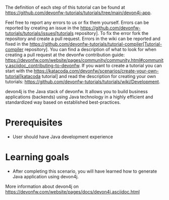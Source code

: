 


The definition of each step of this tutorial can be found at https://github.com/devonfw-tutorials/tutorials/tree/main/devon4j-app. 

Feel free to report any errors to us or fix them yourself. Errors can be reported by creating an issue in the https://github.com/devonfw-tutorials/tutorials/issues[tutorials repository]. To fix the error fork the repository and create a pull request. Errors in the wiki can be reported and fixed in the https://github.com/devonfw-tutorials/tutorial-compiler[Tutorial-compiler repository].
You can find a description of what to look for when creating a pull request at the devonfw contribution guide: https://devonfw.com/website/pages/community/community.html#community.asciidoc_contributing-to-devonfw. If you want to create a tutorial you can start with the https://katacoda.com/devonfw/scenarios/create-your-own-tutorial[katacoda tutorial] and read the description for creating your own tutorials: https://github.com/devonfw-tutorials/tutorials/wiki/Development.

devon4j is the Java stack of devonfw. It allows you to build business applications (backends) using Java technology in a highly efficient and standardized way based on established best-practices.

# Prerequisites

* User should have Java development experience

# Learning goals

* After completing this scenario, you will have learned how to generate Java application using devon4j.

More information about devon4j on https://devonfw.com/website/pages/docs/devon4j.asciidoc.html

